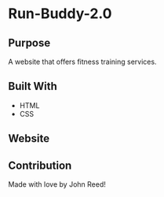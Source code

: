 # Run-Buddy-2.0

## Purpose
A website that offers fitness training services.

## Built With
* HTML
* CSS

## Website


## Contribution
Made with love by John Reed!